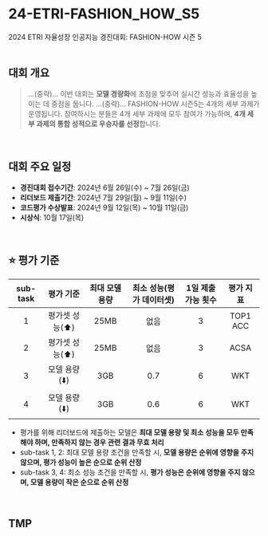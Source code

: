 # 24-ETRI-FASHION_HOW_S5
2024 ETRI 자율성장 인공지능 경진대회: FASHION-HOW 시즌 5
<br><br>

## 대회 개요
> ...(중략)... 이번 대회는 **모델 경량화**에 초점을 맞추어 실시간 성능과 효율성을 높이는 데 중점을 둡니다. ...(중략)... FASHION-HOW 시즌5는 4개의 세부 과제가 운영됩니다. 참여하시는 분들은 4개 세부 과제에 모두 참여가 가능하며, **4개 세부 과제의 통합 성적으로 우승자를 선정**합니다.
<br>

## 대회 주요 일정
- **경진대회 접수기간**: 2024년 6월 26일(수) ~ 7월 26일(금)
- **리더보드 제출기간**: 2024년 7월 29일(월) ~ 9월 11일(수)
- **코드평가 수상발표**: 2024년 9월 12일(목) ~ 10월 11일(금)
- **시상식**: 10월 17일(목)
<br>

## ⭐ 평가 기준
|sub-task|평가 기준|최대 모델 용량|최소 성능(평가 데이터셋)|1일 제출 가능 횟수|평가 지표|
|:-:|:-:|:-:|:-:|:-:|:-:|
|1|평가셋 성능(⬆️)|25MB|없음|3|TOP1 ACC|
|2|평가셋 성능(⬆️)|25MB|없음|3|ACSA|
|3|모델 용량(⬇️)|3GB|0.7|6|WKT|
|4|모델 용량(⬇️)|3GB|0.6|6|WKT|

- 평가를 위해 리더보드에 제출하는 모델은 **최대 모델 용량 및 최소 성능을 모두 만족해야 하며, 만족하지 않는 경우 관련 결과 무효 처리**
- sub-task 1, 2: 최대 모델 용량 조건을 만족할 시, **모델 용량은 순위에 영향을 주지 않으며, 평가 성능이 높은 순으로 순위 산정**
- sub-task 3, 4: 최소 성능 조건을 만족할 시, **평가 성능은 순위에 영향을 주지 않으며, 모델 용량이 작은 순으로 순위 산정**
<br>

## TMP
